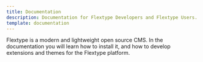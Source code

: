 ```yaml
---
title: Documentation
description: Documentation for Flextype Developers and Flextype Users.
template: documentation
---
```


Flextype is a modern and lightweight open source CMS. In the documentation you will learn how to install it, and how to develop extensions and themes for the Flextype platform.
